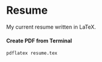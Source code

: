# Resume
My current resume written in LaTeX.

#### Create PDF from Terminal
```sh
pdflatex resume.tex
```
